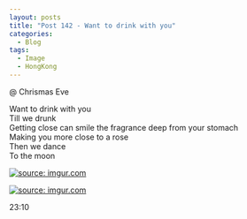 ```yaml
---
layout: posts
title: "Post 142 - Want to drink with you"
categories:
  - Blog
tags:
  - Image
  - HongKong
---
```


@ Chrismas Eve

Want to drink with you
<br/>
Till we drunk
<br/>
Getting close can smile the fragrance deep from your stomach
<br/>
Making you more close to a rose
<br/>
Then we dance
<br/>
To the moon

<a href="https://imgur.com/cW4qEEz"><img src="https://i.imgur.com/cW4qEEz.jpg" title="source: imgur.com" /></a>

<a href="https://imgur.com/YoKSpnQ"><img src="https://i.imgur.com/YoKSpnQ.jpg" title="source: imgur.com" /></a>

23:10
